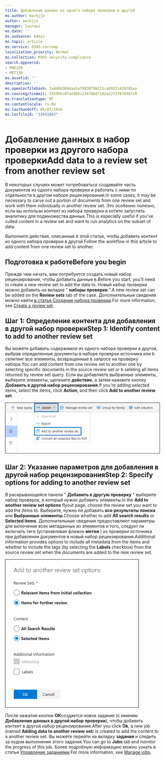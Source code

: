 ```yaml
---
title: Добавление данных из одного набора проверки в другой
ms.author: markjjo
author: markjjo
manager: laurawi
ms.date: ''
ms.audience: Admin
ms.topic: article
ms.service: O365-seccomp
localization_priority: Normal
ms.collection: M365-security-compliance
search.appverid:
- MOE150
- MET150
ms.assetid: ''
description: ''
ms.openlocfilehash: 3a4d0d309daa5af9830f98215ca09321429785ee
ms.sourcegitcommit: 25595bc8fae96bc23b7b6d7102a22f37878987c0
ms.translationtype: MT
ms.contentlocale: ru-RU
ms.lasthandoff: 05/07/2019
ms.locfileid: "33641663"
---
```

# <a name="add-data-to-a-review-set-from-another-review-set"></a><span data-ttu-id="b52cc-102">Добавление данных в набор проверки из другого набора проверки</span><span class="sxs-lookup"><span data-stu-id="b52cc-102">Add data to a review set from another review set</span></span>

<span data-ttu-id="b52cc-103">В некоторых случаях может потребоваться создавайте часть документов из одного набора проверки и работать с ними по отдельности в другом наборе рецензирования.</span><span class="sxs-lookup"><span data-stu-id="b52cc-103">In some cases, it may be necessary to carve out a portion of documents from one review set and work with them individually in another review set.</span></span>  <span data-ttu-id="b52cc-104">Это особенно полезно, если вы использи контент из набора проверки и хотите запустить аналитику для подмножества данных.</span><span class="sxs-lookup"><span data-stu-id="b52cc-104">This is especially useful if you've culled content in a review set and want to run analytics on the subset of data.</span></span>

<span data-ttu-id="b52cc-105">Выполните действия, описанные в этой статье, чтобы добавить контент из одного набора проверки в другой.</span><span class="sxs-lookup"><span data-stu-id="b52cc-105">Follow the workflow in this article to add content from one review set to another.</span></span>

## <a name="before-you-begin"></a><span data-ttu-id="b52cc-106">Подготовка к работе</span><span class="sxs-lookup"><span data-stu-id="b52cc-106">Before you begin</span></span>

<span data-ttu-id="b52cc-107">Прежде чем начать, вам потребуется создать новый набор рецензирования, чтобы добавить данные в.</span><span class="sxs-lookup"><span data-stu-id="b52cc-107">Before you start, you'll need to create a new review set to add the data to.</span></span>  <span data-ttu-id="b52cc-108">Новый набор проверки можно добавить на вкладке " **наборы проверки** ".</span><span class="sxs-lookup"><span data-stu-id="b52cc-108">A new review set can be added on the **Review sets** tab of the case.</span></span> <span data-ttu-id="b52cc-109">Дополнительные сведения можно найти [в статье Создание набора проверки](managing-review-sets.md#create-a-review-set).</span><span class="sxs-lookup"><span data-stu-id="b52cc-109">For more information, see [Create a review set](managing-review-sets.md#create-a-review-set).</span></span>

## <a name="step-1-identify-content-to-add-to-another-review-set"></a><span data-ttu-id="b52cc-110">Шаг 1: Определение контента для добавления в другой набор проверки</span><span class="sxs-lookup"><span data-stu-id="b52cc-110">Step 1: Identify content to add to another review set</span></span>

<span data-ttu-id="b52cc-111">Вы можете добавить содержимое из одного набора проверки в другой, выбрав определенные документы в наборе проверки источника или b селетинг все элементы, возвращенные в запросе на проверку набора.</span><span class="sxs-lookup"><span data-stu-id="b52cc-111">You can add content from one review set to another one by selecting specific documents in the source review set or b seleting all items returned by review set query.</span></span>  <span data-ttu-id="b52cc-112">Если вы добавляете выбранные элементы, выберите элементы, щелкните **действие**, а затем нажмите кнопку **Добавить в другой набор рецензирования**.</span><span class="sxs-lookup"><span data-stu-id="b52cc-112">If you're adding selected items, select the items, click **Action**, and then click **Add to another review set**.</span></span>

![Добавить в другой набор проверки](../media/64f2a4d4-eba3-4ab3-a3ba-d519feea3142.png)

## <a name="step-2-specify-options-for-adding-to-another-review-set"></a><span data-ttu-id="b52cc-114">Шаг 2: Указание параметров для добавления в другой набор рецензирования</span><span class="sxs-lookup"><span data-stu-id="b52cc-114">Step 2: Specify options for adding to another review set</span></span>

<span data-ttu-id="b52cc-115">В раскрывающейся панели " **Добавить в другую проверку** " выберите набор проверок, в который нужно добавить элементы.</span><span class="sxs-lookup"><span data-stu-id="b52cc-115">In the **Add to another review set options** flyout page, choose the review set you want to add the items to.</span></span> <span data-ttu-id="b52cc-116">Выберите, нужно ли добавить **все результаты поиска** или **Выбранные элементы**.</span><span class="sxs-lookup"><span data-stu-id="b52cc-116">Choose whether to add **All search results** or **Selected items**.</span></span>  <span data-ttu-id="b52cc-117">Дополнительные сведения предоставляют параметры для включения всех метаданных из элементов и того, следует ли включать теги (устанавливая флажок **метки** ) из проверки источника при добавлении документов в новый набор рецензирования.</span><span class="sxs-lookup"><span data-stu-id="b52cc-117">Additional information provides options to include all metadata from the items and whether to include the tags (by selecting the **Labels** checkbox) from the source review set when the documents are added to the new review set.</span></span>  

![Добавить в другой набор проверки](../media/6440ee44-68fd-44d7-b43a-3a477345525c.png)

<span data-ttu-id="b52cc-119">После нажатия кнопки **ОК**создается новое задание (с именем **Добавление данных в другой набор проверки**), чтобы добавить контент в другой набор рецензирования.</span><span class="sxs-lookup"><span data-stu-id="b52cc-119">After you click **Ok**, a new job (named **Adding data to another review set**) is created to add the content to a another review set.</span></span>  <span data-ttu-id="b52cc-120">Вы можете перейти на вкладку **задания** и следить за ходом выполнения этого задания.</span><span class="sxs-lookup"><span data-stu-id="b52cc-120">You can go to **Jobs** tab and monitor the progress of this job.</span></span> <span data-ttu-id="b52cc-121">Более подробную информацию можно узнать в статье [Управление заданиями](managing-jobs-ediscovery20.md).</span><span class="sxs-lookup"><span data-stu-id="b52cc-121">For more information, see [Manage jobs](managing-jobs-ediscovery20.md).</span></span>
